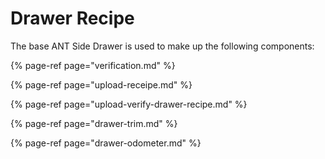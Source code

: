 # Drawer Recipe

The base ANT Side Drawer is used to make up the following components:

{% page-ref page="verification.md" %}

{% page-ref page="upload-receipe.md" %}

{% page-ref page="upload-verify-drawer-recipe.md" %}

{% page-ref page="drawer-trim.md" %}

{% page-ref page="drawer-odometer.md" %}



